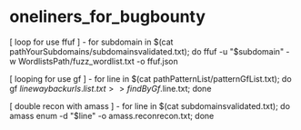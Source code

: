 # oneliners_for_bugbounty

[ loop for use ffuf ] - 
for subdomain in $(cat pathYourSubdomains/subdomainsvalidated.txt); do ffuf -u "$subdomain" -w WordlistsPath/fuzz_wordlist.txt -o ffuf.json

[ looping for use gf ] - 
for line in $(cat pathPatternList/patternGfList.txt); do gf $line waybackurls.list.txt >> findByGf.$line.txt; done

[ double recon with amass ] - for line in $(cat subdomainsvalidated.txt); do amass enum -d "$line" -o amass.reconrecon.txt; done
